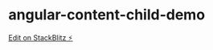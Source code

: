 # angular-content-child-demo

[Edit on StackBlitz ⚡️](https://stackblitz.com/edit/angular-content-child-demo)